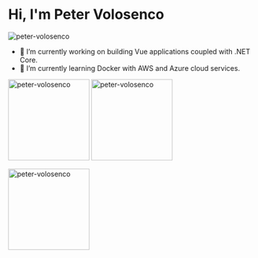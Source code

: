 <h1>Hi, I'm Peter Volosenco</h1>

<p align="left"> <img src="https://komarev.com/ghpvc/?username=peter-volosenco&label=Profile%20views&color=0e75b6&style=for-the-badge" alt="peter-volosenco" /> </p>

- 🔭 I’m currently working on building Vue applications coupled with .NET Core.
- 🌱 I’m currently learning Docker with AWS and Azure cloud services.
<!--
- 👯 I’m looking to collaborate on ...
- 🤔 I’m looking for help with ...
- 😄 Pronouns: ...
- ⚡ Fun fact: ...
- 📫 How to reach me: ...
- 💬 Ask me about ...
-->

<p><img style="height: 165px;" src="https://github-readme-streak-stats.herokuapp.com/?user=peter-volosenco&" alt="peter-volosenco" /> <img style="height: 165px;" src="https://github-readme-stats.vercel.app/api/top-langs?username=peter-volosenco&show_icons=true&locale=en&layout=compact" alt="peter-volosenco" /></p>
<p style="text-align:center:"><img style="height: 165px;" src="https://github-readme-stats.vercel.app/api?username=peter-volosenco&show_icons=true&locale=en" alt="peter-volosenco" /></p>
